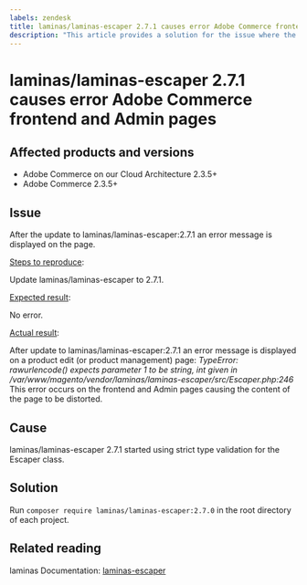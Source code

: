 ```yaml
---
labels: zendesk
title: laminas/laminas-escaper 2.7.1 causes error Adobe Commerce frontend and Admin pages
description: "This article provides a solution for the issue where the release of laminas/laminas-escaper:2.7.1 breaks the functionality of Adobe Commerce in product management, categories, and product pages. This issue will be fixed in Adobe Commerce 2.4.3."
---
```


# laminas/laminas-escaper 2.7.1 causes error Adobe Commerce frontend and Admin pages


## Affected products and versions

* Adobe Commerce on our Cloud Architecture 2.3.5+
* Adobe Commerce 2.3.5+

## Issue

After the update to laminas/laminas-escaper:2.7.1 an error message is displayed on the page.

<u>Steps to reproduce</u>:

Update laminas/laminas-escaper to 2.7.1.

<u>Expected result</u>:

No error.

<u>Actual result</u>:

After update to laminas/laminas-escaper:2.7.1 an error message is displayed on a product edit (or product management) page: *TypeError: rawurlencode() expects parameter 1 to be string, int given in /var/www/magento/vendor/laminas/laminas-escaper/src/Escaper.php:246*
This error occurs on the frontend and Admin pages causing the content of the page to be distorted.

## Cause

laminas/laminas-escaper 2.7.1 started using strict type validation for the Escaper class.

## Solution

Run `composer require laminas/laminas-escaper:2.7.0` in the root directory of each project.

## Related reading

laminas Documentation: [laminas-escaper](https://docs.laminas.dev/laminas-escaper/)
